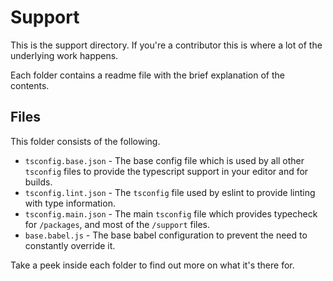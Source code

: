 # Support

This is the support directory. If you're a contributor this is where a lot of the underlying work
happens.

Each folder contains a readme file with the brief explanation of the contents.

## Files

This folder consists of the following.

- `tsconfig.base.json` - The base config file which is used by all other `tsconfig` files to provide
  the typescript support in your editor and for builds.
- `tsconfig.lint.json` - The `tsconfig` file used by eslint to provide linting with type
  information.
- `tsconfig.main.json` - The main `tsconfig` file which provides typecheck for `/packages`, and most
  of the `/support` files.
- `base.babel.js` - The base babel configuration to prevent the need to constantly override it.

Take a peek inside each folder to find out more on what it's there for.
